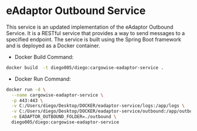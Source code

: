 # eAdaptor Outbound Service

This service is an updated implementation of the eAdaptor Outbound Service. It is a RESTful service that provides a way
to send messages to a specified endpoint.
The service is built using the Spring Boot framework and is deployed as a Docker container.

* Docker Build Command:
```bash
docker build  -t diego005/diego:cargowise-eadaptor-service .
```

* Docker Run Command:
```bash
docker run -d \
  --name cargowise-eadaptor-service \
  -p 443:443 \
  -v C:/Users/diego/Desktop/DOCKER/eadaptor-service/logs:/app/logs \
  -v C:/Users/diego/Desktop/DOCKER/eadaptor-service/outbound:/app/outbound \
  -e EADAPTOR_OUTBOUND_FOLDER=./outbound \
  diego005/diego:cargowise-eadaptor-service
```
